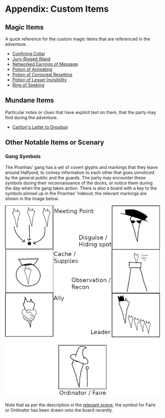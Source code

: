 # Appendix: Custom Items

## Magic Items

A quick reference for the custom magic items that are referenced in the adventure.

- [Confining Collar](../items/confining-collar.md)
- [Jury-Rigged Wand](../items/jury-rigged-wand.md)
- [Networked Earrings of Message](../items/networked-earrings-of-message.md)
- [Potion of Animating](../items/potion-of-animating.md)
- [Potion of Corporeal Resetting](../items/potion-of-corporeal-resetting.md)
- [Potion of Lesser Invisibility](../items/potion-of-lesser-invisibility.md)
- [Ring of Seeking](../items/ring-of-seeking.md)

## Mundane Items

Particular notes or clues that have explicit text on them, that the party may find during the adventure.

- [Carlton's Letter to Groubun](../items/carltons-letter-to-groubun.md)

## Other Notable Items or Scenary

### Gang Symbols

The Piranhas' gang has a set of covert glyphs and markings that they leave around Halfyord, to convey information to each other that goes unnoticed by the general public and the guards.
The party may encounter these symbols during their reconnaissance of the docks, or notice them during the day when the gang takes action.
There is also a board with a key to the symbols pinned up in the Piranhas' hideout; the relevant markings are shown in the image below.

![A key to the gang symbols, as found in the hideout.](../images/gang-symbols.png)

Note that as per the description in the [relevant scene](../scenes/07-infiltrating-the-hideout.md), the symbol for Faire or Ordinator has been drawn onto the board recently.

